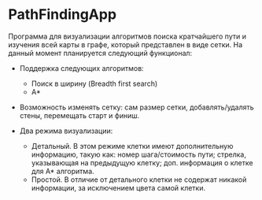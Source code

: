 # PathFindingApp
Программа для визуализации алгоритмов поиска кратчайшего пути и изучения всей карты в графе, который представлен в виде сетки.
На данный момент планируется следующий функционал:

* Поддержка следующих алгоритмов:
  * Поиск в ширину (Breadth first search)
  * A*
  
* Возможность изменять сетку: сам размер сетки, добавлять/удалять стены, перемещать старт и финиш.
  
* Два режима визуализации:
  * Детальный. В этом режиме клетки имеют дополнительную информацию, такую как: номер шага/стоимость пути; стрелка, указывающая на предыдущую клетку; доп. информация о клетке для A* алгоритма.
  * Простой. В отличие от детального клетки не содержат никакой информации, за исключением цвета самой клетки.
